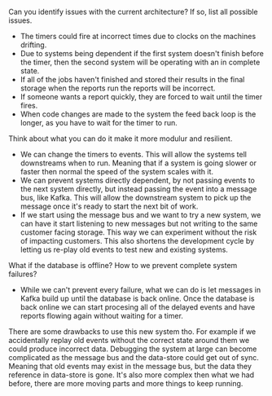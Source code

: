 Can you identify issues with the current architecture? If so, list all possible issues.
 - The timers could fire at incorrect times due to clocks on the machines drifting.
 - Due to systems being dependent if the first system doesn't finish before the timer, then the second system will be operating with an in complete state.
 - If all of the jobs haven't finished and stored their results in the final storage when the reports run the reports will be incorrect. 
 - If someone wants a report quickly, they are forced to wait until the timer fires. 
 - When code changes are made to the system the feed back loop is the longer, as you have to wait for the timer to run.  


Think about what you can do it make it more modulur and resilient.
 - We can change the timers to events. This will allow the systems tell downstreams when to run. Meaning that if a system is going slower or faster then normal the speed of the system scales with it.
 - We can prevent systems directly dependent, by not passing events to the next system directly, but instead passing the event into a message bus, like Kafka. This will allow the downstream system to pick up the message once it's ready to start the next bit of work. 
 -  If we start using the message bus and we want to try a new system, we can have it start listening to new messages but not writing to the same customer facing storage. This way we can experiment without the risk of impacting customers. This also shortens the development cycle by letting us re-play old events to test new and existing systems.

What if the database is offline? How to we prevent complete system failures?
 - While we can't prevent every failure, what we can do is let messages in Kafka build up until the database is back online. Once the database is back online we can start procesing all of the delayed events and have reports flowing again without waiting for a timer.


There are some drawbacks to use this new system tho. For example if we accidentally replay old events without the correct state around them we could produce incorrect data. Debugging the system at large can become complicated as the message bus and the data-store could get out of sync. Meaning that old events may exist in the message bus, but the data they reference in data-store is gone. 
It's also more complex then what we had before, there are more moving parts and more things to keep running.